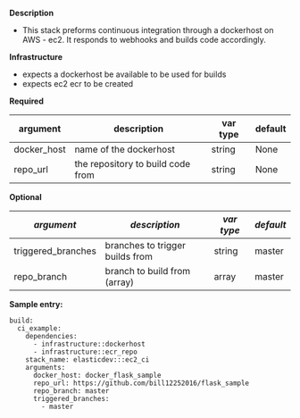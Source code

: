 **Description**

  - This stack preforms continuous integration through a dockerhost on AWS - ec2.  It responds to webhooks and builds code accordingly.

**Infrastructure**

  - expects a dockerhost be available to be used for builds
  - expects ec2 ecr to be created

**Required**

| argument      | description                            | var type | default      |
| ------------- | -------------------------------------- | -------- | ------------ |
| docker_host   | name of the dockerhost                 | string   | None         |
| repo_url      | the repository to build code from      | string   | None         |

**Optional**

| *argument*           | *description*                            | *var type* |  *default*      |
| ------------- | -------------------------------------- | -------- | ------------ |
| triggered_branches | branches to trigger builds from        | string   | master       |
| repo_branch        | branch to build from (array)           | array    | master       |

**Sample entry:**

```
build:
  ci_example:
    dependencies: 
      - infrastructure::dockerhost
      - infrastructure::ecr_repo
    stack_name: elasticdev:::ec2_ci
    arguments:
      docker_host: docker_flask_sample
      repo_url: https://github.com/bill12252016/flask_sample
      repo_branch: master
      triggered_branches:
        - master

```



